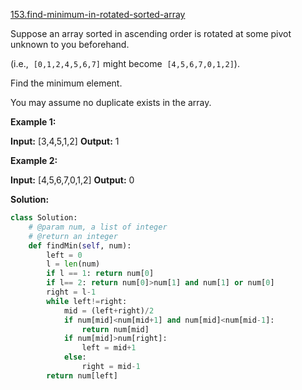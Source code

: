 [153.find-minimum-in-rotated-sorted-array](https://leetcode.com/problems/find-minimum-in-rotated-sorted-array/)  

Suppose an array sorted in ascending order is rotated at some pivot unknown to you beforehand.

(i.e.,  `[0,1,2,4,5,6,7]` might become  `[4,5,6,7,0,1,2]`).

Find the minimum element.

You may assume no duplicate exists in the array.

**Example 1:**

**Input:** \[3,4,5,1,2\] 
**Output:** 1

**Example 2:**

**Input:** \[4,5,6,7,0,1,2\]
**Output:** 0  



**Solution:**  

```python
class Solution:
    # @param num, a list of integer
    # @return an integer
    def findMin(self, num):
        left = 0
        l = len(num)
        if l == 1: return num[0]
        if l== 2: return num[0]>num[1] and num[1] or num[0]
        right = l-1
        while left!=right:
            mid = (left+right)/2
            if num[mid]<num[mid+1] and num[mid]<num[mid-1]:
                return num[mid]
            if num[mid]>num[right]:
                left = mid+1
            else:
                right = mid-1
        return num[left]
```
      